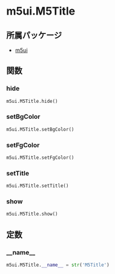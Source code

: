 # m5ui.M5Title

## 所属パッケージ
- [m5ui](../../module/m5ui)

## 関数

### hide
```python
m5ui.M5Title.hide()
```

### setBgColor
```python
m5ui.M5Title.setBgColor()
```

### setFgColor
```python
m5ui.M5Title.setFgColor()
```

### setTitle
```python
m5ui.M5Title.setTitle()
```

### show
```python
m5ui.M5Title.show()
```

## 定数

### \_\_name\_\_
```python
m5ui.M5Title.__name__ = str('M5Title')
```
